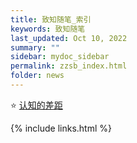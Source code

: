```yaml
---
title: 致知随笔_索引
keywords: 致知随笔
last_updated: Oct 10, 2022
summary: ""
sidebar: mydoc_sidebar
permalink: zzsb_index.html
folder: news
---
```


⭐ [认知的差距](zzsb_202003122154.html)

{% include links.html %}
